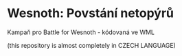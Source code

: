 # Wesnoth: Povstání netopýrů
Kampaň pro Battle for Wesnoth - kódovaná ve WML

(this repository is almost completely in CZECH LANGUAGE)
